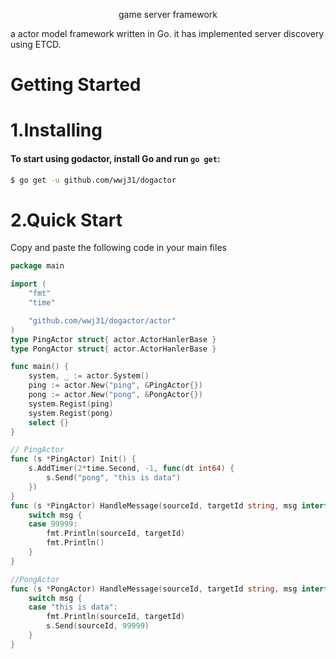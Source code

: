 <p align="center">game server framework</a></p>

a actor model framework written in Go.
it has implemented server discovery using ETCD.

Getting Started
===============

# 1.Installing
#### To start using godactor, install Go and run `go get`:
```sh
$ go get -u github.com/wwj31/dogactor
```

# 2.Quick Start
Copy and paste the following code in your main files
```go
package main

import (
	"fmt"
	"time"

	"github.com/wwj31/dogactor/actor"
)
type PingActor struct{ actor.ActorHanlerBase }
type PongActor struct{ actor.ActorHanlerBase }

func main() {
	system, _ := actor.System()
	ping := actor.New("ping", &PingActor{})
	pong := actor.New("pong", &PongActor{})
	system.Regist(ping)
	system.Regist(pong)
	select {}
}

// PingActor
func (s *PingActor) Init() {
	s.AddTimer(2*time.Second, -1, func(dt int64) {
		s.Send("pong", "this is data")
	})
}
func (s *PingActor) HandleMessage(sourceId, targetId string, msg interface{}) {
	switch msg {
	case 99999:
		fmt.Println(sourceId, targetId)
		fmt.Println()
	}
}

//PongActor
func (s *PongActor) HandleMessage(sourceId, targetId string, msg interface{}) {
	switch msg {
	case "this is data":
		fmt.Println(sourceId, targetId)
		s.Send(sourceId, 99999)
	}
}